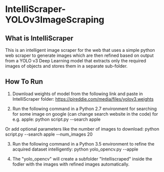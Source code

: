 # IntelliScraper-YOLOv3ImageScraping

## What is IntelliScraper
This is an intelligent image scraper for the web that uses a simple python web scraper to generate images which are then refined based on output from a YOLO v3 Deep Learning model that extracts only the required images of objects and stores them in a separate sub-folder.

## How To Run
1. Download weights of model from the following link and paste in IntelliScraper folder:
https://pjreddie.com/media/files/yolov3.weights

2. Run the following command in a Python 2.7 environment for searching for some image on google (can change search website in the code) for e.g. apple:
	python script.py --search apple

Or add optional parameters like the number of images to download:
	python script.py --search apple  --num_images 20

3. Run the following command in a Python 3.5 environment to refine the acquired dataset intelligently:
	python yolo_opencv.py --apple

4. The "yolo_opencv" will create a subfolder "Intelliscraped" inside the fodler with the images with refined images automatically.
